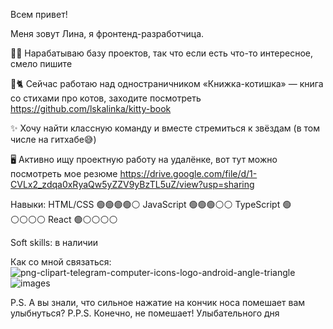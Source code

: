 Всем привет!

Меня зовут Лина, я фронтенд-разработчица. 

✍🏻 Нарабатываю базу проектов, так что если есть что-то интересное, смело пишите

📖🐈 Сейчас работаю над одностраничником «Книжка-котишка» — книга со стихами про котов, заходите посмотреть https://github.com/lskalinka/kitty-book

✨ Хочу найти классную команду и вместе стремиться к звёздам (в том числе на гитхабе😅)

🖥 Активно ищу проектную работу на удалёнке, вот тут можно посмотреть мое резюме https://drive.google.com/file/d/1-CVLx2_zdqa0xRyaQw5yZZV9yBzTL5uZ/view?usp=sharing

Навыки:
HTML/CSS 🟢🟢🟢🟢⚪️
JavaScript 🟢🟢🟢⚪️⚪️
TypeScript 🟢⚪️⚪️⚪️⚪️
React 🟢⚪️⚪️⚪️⚪️

Soft skills: в наличии

Как со мной связаться:
![png-clipart-telegram-computer-icons-logo-android-angle-triangle](https://github.com/user-attachments/assets/a6b734ea-dbc1-472b-9eeb-8640dee5cc89)
![images](https://github.com/user-attachments/assets/6689e9b8-0a96-41c5-8aa8-1d6a03dd37c1)



P.S. А вы знали, что сильное нажатие на кончик носа помешает вам улыбнуться?
P.P.S. Конечно, не помешает! Улыбательного дня 
